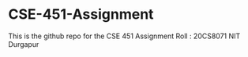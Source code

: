 # CSE-451-Assignment
This is the github repo for the CSE 451 Assignment 
Roll : 20CS8071 
NIT Durgapur
